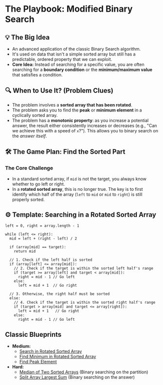 

# The Playbook: Modified Binary Search

## 💡 The Big Idea
- An advanced application of the classic Binary Search algorithm.
- It's used on data that isn't a simple sorted array but still has a predictable, ordered property that we can exploit.
- **Core Idea:** Instead of searching for a specific value, you are often searching for a **boundary condition** or the **minimum/maximum value** that satisfies a condition.

## 🔍 When to Use It? (Problem Clues)
- The problem involves a **sorted array that has been rotated**.
- The problem asks you to find the **peak** or **minimum element** in a cyclically sorted array.
- The problem has a **monotonic property**: as you increase a potential answer, the result either consistently increases or decreases (e.g., "Can we achieve this with a speed of `x`?"). This allows you to binary search on the *answer itself*.

## 🛠️ The Game Plan: Find the Sorted Part

### The Core Challenge
- In a standard sorted array, if `mid` is not the target, you always know whether to go left or right.
- In a **rotated sorted array**, this is no longer true. The key is to first identify which half of the array (`left` to `mid` or `mid` to `right`) is still properly sorted.

## ⚙️ Template: Searching in a Rotated Sorted Array
```
left = 0, right = array.length - 1

while (left <= right):
  mid = left + (right - left) / 2

  if (array[mid] == target):
    return mid

  // 1. Check if the left half is sorted
  if (array[left] <= array[mid]):
    // 2. Check if the target is within the sorted left half's range
    if (target >= array[left] and target < array[mid]):
      right = mid - 1 // Go left
    else:
      left = mid + 1  // Go right
  
  // 3. Otherwise, the right half must be sorted
  else:
    // 4. Check if the target is within the sorted right half's range
    if (target > array[mid] and target <= array[right]):
      left = mid + 1   // Go right
    else:
      right = mid - 1 // Go left
```

## Classic Blueprints
- **Medium:**
  - [Search in Rotated Sorted Array](https://leetcode.com/problems/search-in-rotated-sorted-array/)
  - [Find Minimum in Rotated Sorted Array](https://leetcode.com/problems/find-minimum-in-rotated-sorted-array/)
  - [Find Peak Element](https://leetcode.com/problems/find-peak-element/)
- **Hard:**
  - [Median of Two Sorted Arrays](https://leetcode.com/problems/median-of-two-sorted-arrays/) (Binary searching on the partition)
  - [Split Array Largest Sum](https://leetcode.com/problems/split-array-largest-sum/) (Binary searching on the answer)
